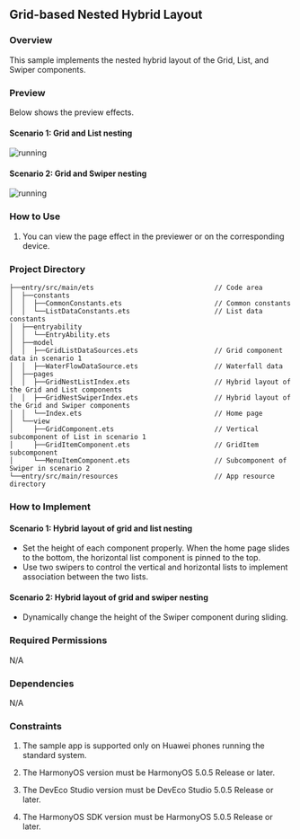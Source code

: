 ## Grid-based Nested Hybrid Layout

### Overview

This sample implements the nested hybrid layout of the Grid, List, and Swiper components.

### Preview

Below shows the preview effects.
#### Scenario 1: Grid and List nesting
![running](screenshots/Devices/image1_EN.gif)

#### Scenario 2: Grid and Swiper nesting
![running](screenshots/Devices/image2_EN.gif)

### How to Use

1. You can view the page effect in the previewer or on the corresponding device.

### Project Directory

```
├──entry/src/main/ets                              // Code area
│  ├──constants                                  
│  │  ├──CommonConstants.ets                       // Common constants
│  │  └──ListDataConstants.ets                     // List data constants
│  ├──entryability  
│  │  └──EntryAbility.ets 
│  ├──model  
│  │  ├──GridListDataSources.ets                   // Grid component data in scenario 1
│  │  ├──WaterFlowDataSource.ets                   // Waterfall data
│  ├──pages  
│  │  ├──GridNestListIndex.ets                     // Hybrid layout of the Grid and List components
│  │  ├──GridNestSwiperIndex.ets                   // Hybrid layout of the Grid and Swiper components                            
│  │  └──Index.ets                                 // Home page 
│  └──view
│     ├──GridComponent.ets                         // Vertical subcomponent of List in scenario 1
│     ├──GridItemComponent.ets                     // GridItem subcomponent
│     └──MenuItemComponent.ets                     // Subcomponent of Swiper in scenario 2       
└──entry/src/main/resources                        // App resource directory

```

### How to Implement

#### Scenario 1: Hybrid layout of grid and list nesting

* Set the height of each component properly. When the home page slides to the bottom, the horizontal list component is pinned to the top.
* Use two swipers to control the vertical and horizontal lists to implement association between the two lists.

#### Scenario 2: Hybrid layout of grid and swiper nesting

* Dynamically change the height of the Swiper component during sliding.


### Required Permissions

N/A

### Dependencies

N/A

### Constraints

1. The sample app is supported only on Huawei phones running the standard system.

2. The HarmonyOS version must be HarmonyOS 5.0.5 Release or later.

3. The DevEco Studio version must be DevEco Studio 5.0.5 Release or later.

4. The HarmonyOS SDK version must be HarmonyOS 5.0.5 Release or later.
